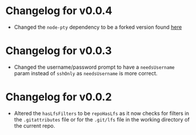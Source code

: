 # Changelog for v0.0.4

- Changed the `node-pty` dependency to be a forked version found [here](https://github.com/implausible/node-pty)

# Changelog for v0.0.3

- Changed the username/password prompt to have a `needsUsername` param instead of `sshOnly` as `needsUsername` is more correct.

# Changelog for v0.0.2

 - Altered the `hasLfsFilters` to be `repoHasLfs` as it now checks for filters in the `.gitattributes` file or for the `.git/lfs` file in the working directory of the current repo.